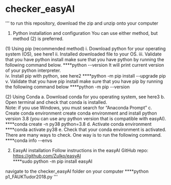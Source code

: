 # checker_easyAI

'''
to run this repository, download the zip and unzip onto your computer

1. Python installation and configuration 
You can use either method, but method (2) is preferred. 
 
(1) Using pip (recommended method) 
i. Download python for your operating system (OS), see here1 
ii. Installed downloaded file to your OS. 
iii. Validate that you have python install make sure that you have python by 
running the following command below. 
    ****python --version 
      It will print current version of your python interpreter.  
iv. Install pip with python, see here2 
    ****python -m pip install --upgrade pip  
v. Validate that you have pip install make sure that you have pip by running the 
following command below 
    ****python -m pip --version  

(2) Using Conda 
a. Download conda for you operating system, see here3 
b. Open terminal and check that conda is installed.  
Note: if you use Windows, you must search for “Anaconda Prompt” 
c. Create conda environment create conda environment and install python version 
3.8 (you can use any python version that is compatible with easyAI).  
    ****conda create -n py38 python=3.8
d. Activate conda environment 
    ****conda activate py38
e. Check that your conda environment is activated.  
There are many ways to check. One way is to run the following command. 
    ****conda info --envs
 
 
2. EasyAI installation 
Follow instructions in the easyAI GitHub repo: https://github.com/Zulko/easyAI  
    ****sudo python -m pip install easyAI
    
navigate to the checker_easyAI folder on your computer
    ****python p1_FAUKTudor2018.py
'''
